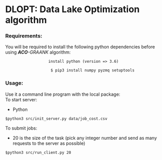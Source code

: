 # DLOPT: Data Lake Optimization algorithm

### Requirements:
You will be required to install the following python dependencies before using <em><strong>ACO</strong>-GRAANK</em> algorithm:<br>
```
                   install python (version => 3.6)

```

```
                    $ pip3 install numpy pyzmq setuptools

```

### Usage:
Use it a command line program with the local package:<br>
To start server:<br>

* Python

```
$python3 src/init_server.py data/job_cost.csv  
```

To submit jobs:<br>

* 20 is the size of the task (pick any integer number and send as many requests to the server as possible)

```
$python3 src/run_client.py 20 
```